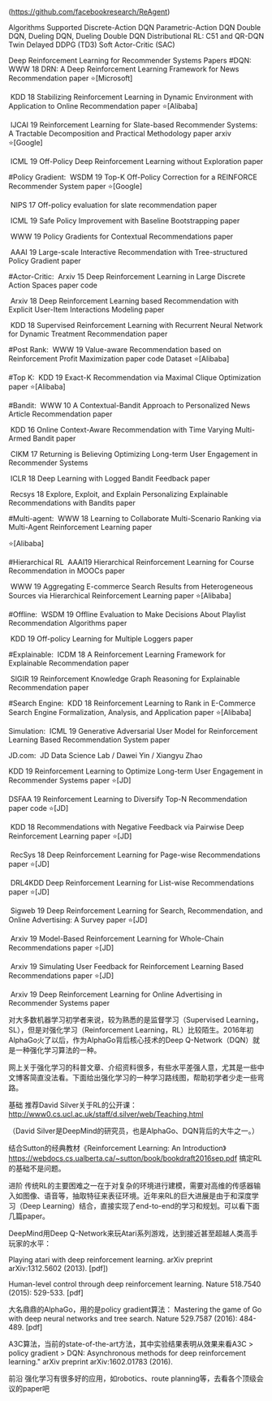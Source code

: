(https://github.com/facebookresearch/ReAgent)

Algorithms Supported
Discrete-Action DQN
Parametric-Action DQN
Double DQN, Dueling DQN, Dueling Double DQN
Distributional RL: C51 and QR-DQN
Twin Delayed DDPG (TD3)
Soft Actor-Critic (SAC)



Deep Reinforcement Learning for Recommender Systems
Papers
#DQN:
​ WWW 18 DRN: A Deep Reinforcement Learning Framework for News Recommendation paper ⭐️[Microsoft]

​ KDD 18 Stabilizing Reinforcement Learning in Dynamic Environment with Application to Online Recommendation paper ⭐️[Alibaba]

​ IJCAI 19 Reinforcement Learning for Slate-based Recommender Systems: A Tractable Decomposition and Practical Methodology paper arxiv ⭐️[Google]

​ ICML 19 Off-Policy Deep Reinforcement Learning without Exploration paper

#Policy Gradient:
​ WSDM 19 Top-K Off-Policy Correction for a REINFORCE Recommender System paper ⭐️[Google]

​ NIPS 17 Off-policy evaluation for slate recommendation paper

​ ICML 19 Safe Policy Improvement with Baseline Bootstrapping paper

​ WWW 19 Policy Gradients for Contextual Recommendations paper

​ AAAI 19 Large-scale Interactive Recommendation with Tree-structured Policy Gradient paper

#Actor-Critic:
​ Arxiv 15 Deep Reinforcement Learning in Large Discrete Action Spaces paper code

​ Arxiv 18 Deep Reinforcement Learning based Recommendation with Explicit User-Item Interactions Modeling paper

​ KDD 18 Supervised Reinforcement Learning with Recurrent Neural Network for Dynamic Treatment Recommendation paper

#Post Rank:
​ WWW 19 Value-aware Recommendation based on Reinforcement Profit Maximization paper code Dataset ⭐️[Alibaba]

#Top K:
​ KDD 19 Exact-K Recommendation via Maximal Clique Optimization paper ⭐️[Alibaba]

#Bandit:
​ WWW 10 A Contextual-Bandit Approach to Personalized News Article Recommendation paper

​ KDD 16 Online Context-Aware Recommendation with Time Varying Multi-Armed Bandit paper

​ CIKM 17 Returning is Believing Optimizing Long-term User Engagement in Recommender Systems

​ ICLR 18 Deep Learning with Logged Bandit Feedback paper

​ Recsys 18 Explore, Exploit, and Explain Personalizing Explainable Recommendations with Bandits paper

#Multi-agent:
​ WWW 18 Learning to Collaborate Multi-Scenario Ranking via Multi-Agent Reinforcement Learning paper

⭐️[Alibaba]

#Hierarchical RL
​ AAAI19 Hierarchical Reinforcement Learning for Course Recommendation in MOOCs paper

​ WWW 19 Aggregating E-commerce Search Results from Heterogeneous Sources via Hierarchical Reinforcement Learning paper ⭐️[Alibaba]

#Offline:
​ WSDM 19 Offline Evaluation to Make Decisions About Playlist Recommendation Algorithms paper

​ KDD 19 Off-policy Learning for Multiple Loggers paper

#Explainable:
​ ICDM 18 A Reinforcement Learning Framework for Explainable Recommendation paper

​ SIGIR 19 Reinforcement Knowledge Graph Reasoning for Explainable Recommendation paper

#Search Engine:
​ KDD 18 Reinforcement Learning to Rank in E-Commerce Search Engine Formalization, Analysis, and Application paper ⭐️[Alibaba]

Simulation:
​ ICML 19 Generative Adversarial User Model for Reinforcement Learning Based Recommendation System paper

JD.com:
​ JD Data Science Lab / Dawei Yin / Xiangyu Zhao

KDD 19 Reinforcement Learning to Optimize Long-term User Engagement in Recommender Systems paper ⭐️[JD]

DSFAA 19 Reinforcement Learning to Diversify Top-N Recommendation paper code ⭐️[JD]

​ KDD 18 Recommendations with Negative Feedback via Pairwise Deep Reinforcement Learning paper ⭐️[JD]

​ RecSys 18 Deep Reinforcement Learning for Page-wise Recommendations paper ⭐️[JD]

​ DRL4KDD Deep Reinforcement Learning for List-wise Recommendations paper ⭐️[JD]

​ Sigweb 19 Deep Reinforcement Learning for Search, Recommendation, and Online Advertising: A Survey paper ⭐️[JD]

​ Arxiv 19 Model-Based Reinforcement Learning for Whole-Chain Recommendations paper ⭐️[JD]

​ Arxiv 19 Simulating User Feedback for Reinforcement Learning Based Recommendations paper ⭐️[JD]

​ Arxiv 19 Deep Reinforcement Learning for Online Advertising in Recommender Systems paper




对大多数机器学习初学者来说，较为熟悉的是监督学习（Supervised Learning，SL），但是对强化学习（Reinforcement Learning，RL）比较陌生。2016年初AlphaGo火了以后，作为AlphaGo背后核心技术的Deep Q-Network（DQN）就是一种强化学习算法的一种。

网上关于强化学习的科普文章、介绍资料很多，有些水平差强人意，尤其是一些中文博客简直没法看。下面给出强化学习的一种学习路线图，帮助初学者少走一些弯路。

基础
推荐David Silver关于RL的公开课：
http://www0.cs.ucl.ac.uk/staff/d.silver/web/Teaching.html

（David Silver是DeepMind的研究员，也是AlphaGo、DQN背后的大牛之一。）

结合Sutton的经典教材《Reinforcement Learning: An Introduction》
https://webdocs.cs.ualberta.ca/~sutton/book/bookdraft2016sep.pdf
搞定RL的基础不是问题。

进阶
传统RL的主要困难之一在于对复杂的环境进行建模，需要对高维的传感器输入如图像、语音等，抽取特征来表征环境。近年来RL的巨大进展是由于和深度学习（Deep Learning）结合，直接实现了end-to-end的学习和规划。可以看下面几篇paper。

DeepMind用Deep Q-Network来玩Atari系列游戏，达到接近甚至超越人类高手玩家的水平：

Playing atari with deep reinforcement learning. arXiv preprint arXiv:1312.5602 (2013). [pdf])

Human-level control through deep reinforcement learning. Nature 518.7540 (2015): 529-533. [pdf]

大名鼎鼎的AlphaGo，用的是policy gradient算法：
Mastering the game of Go with deep neural networks and tree search. Nature 529.7587 (2016): 484-489. [pdf]

A3C算法，当前的state-of-the-art方法，其中实验结果表明从效果来看A3C > policy gradient > DQN:
Asynchronous methods for deep reinforcement learning." arXiv preprint arXiv:1602.01783 (2016).

前沿
强化学习有很多好的应用，如robotics、route planning等，去看各个顶级会议的paper吧